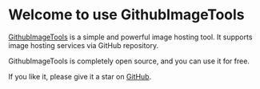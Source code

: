 
# Welcome to use GithubImageTools

[GithubImageTools](https://github.com/XPoet/GithubImageTools) is a simple and powerful image hosting tool. It supports image hosting services via GitHub repository.

GithubImageTools is completely open source, and you can use it for free.

If you like it, please give it a star on [GitHub](https://github.com/XPoet/GithubImageTools).
        